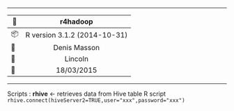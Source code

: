 
---
 
| :file_folder:                | **r4hadoop**                    |
|------------------------------|:-------------------------------:|
| :package:                    | R version 3.1.2 (2014-10-31)    |
| :busts_in_silhouette:        | Denis Masson                    |
| :office:                     | Lincoln                         |
| :date:                       | 18/03/2015                      | 
 
---
 
 

Scripts : **rhive** <- retrieves data from Hive table
R script
```rhive.connect(hiveServer2=TRUE,user="xxx",password="xxx")```

